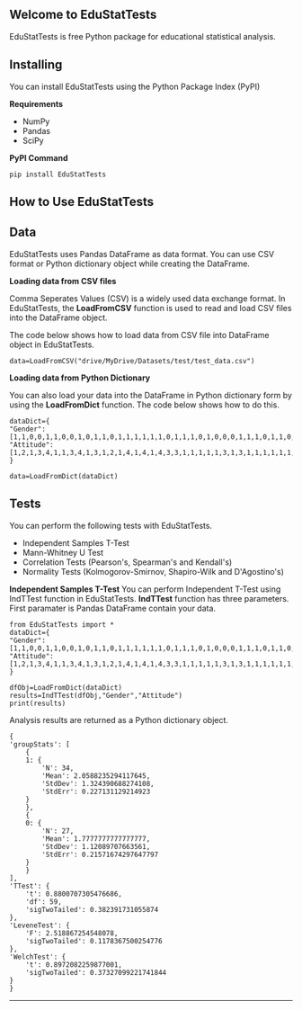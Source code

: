 ## Welcome to EduStatTests
EduStatTests is free Python package for educational statistical analysis.


## Installing

You can install EduStatTests using the Python Package Index (PyPI)
    
**Requirements**
    
- NumPy
- Pandas
- SciPy

**PyPI Command**

    pip install EduStatTests
    
## How to Use EduStatTests

## Data

EduStatTests uses Pandas DataFrame as data format. You can use CSV format or Python dictionary object while creating the DataFrame.

**Loading data from CSV files**

Comma Seperates Values (CSV) is a widely used data exchange format. In EduStatTests, the **LoadFromCSV** function is used to read and load CSV files into the DataFrame object.

The code below shows how to load data from CSV file into DataFrame object in EduStatTests.

    data=LoadFromCSV("drive/MyDrive/Datasets/test/test_data.csv")

**Loading data from Python Dictionary**

You can also load your data into the DataFrame in Python dictionary form by using the **LoadFromDict** function. The code below shows how to do this.

    dataDict={
    "Gender": [1,1,0,0,1,1,0,0,1,0,1,1,0,1,1,1,1,1,1,0,1,1,1,0,1,0,0,0,1,1,1,0,1,1,0,0,0,1,0,1,1,0,0,0,0,1,0,0,1,1,0,1,1,1,0,1,1,0,1,0,0],
    "Attitude":[1,2,1,3,4,1,1,3,4,1,3,1,2,1,4,1,4,1,4,3,3,1,1,1,1,1,3,1,3,1,1,1,1,1,1,1,1,4,3,1,4,4,1,2,1,1,1,1,1,2,4,1,4,2,1,4,1,4,1,1,1]
    }
    
	data=LoadFromDict(dataDict)

## Tests

You can perform the following tests with EduStatTests.

 - Independent Samples T-Test
 - Mann-Whitney U Test
 - Correlation Tests (Pearson's, Spearman's and  Kendall's)
 - Normality Tests (Kolmogorov-Smirnov, Shapiro-Wilk and  D'Agostino's)


**Independent  Samples T-Test**
You can perform Independent T-Test using IndTTest function in EduStatTests. **IndTTest** function has three parameters. First paramater is Pandas DataFrame contain your data. 

	from EduStatTests import *
    dataDict={
    "Gender": [1,1,0,0,1,1,0,0,1,0,1,1,0,1,1,1,1,1,1,0,1,1,1,0,1,0,0,0,1,1,1,0,1,1,0,0,0,1,0,1,1,0,0,0,0,1,0,0,1,1,0,1,1,1,0,1,1,0,1,0,0],
    "Attitude":[1,2,1,3,4,1,1,3,4,1,3,1,2,1,4,1,4,1,4,3,3,1,1,1,1,1,3,1,3,1,1,1,1,1,1,1,1,4,3,1,4,4,1,2,1,1,1,1,1,2,4,1,4,2,1,4,1,4,1,1,1]
    }
    
	dfObj=LoadFromDict(dataDict)
	results=IndTTest(dfObj,"Gender","Attitude")
	print(results)


 Analysis results are returned as a Python dictionary object. 

    {
    'groupStats': [
        {
        1: {
            'N': 34,
            'Mean': 2.0588235294117645,
            'StdDev': 1.324390688274108,
            'StdErr': 0.227131129214923
        }
        },
        {
        0: {
            'N': 27,
            'Mean': 1.7777777777777777,
            'StdDev': 1.12089707663561,
            'StdErr': 0.21571674297647797
        }
        }
    ],
    'TTest': {
        't': 0.8800707305476686,
        'df': 59,
        'sigTwoTailed': 0.382391731055874
    },
    'LeveneTest': {
        'F': 2.518867254548078,
        'sigTwoTailed': 0.1178367500254776
    },
    'WelchTest': {
        't': 0.8972082259877001,
        'sigTwoTailed': 0.37327099221741844
    }
    }

----------

 
